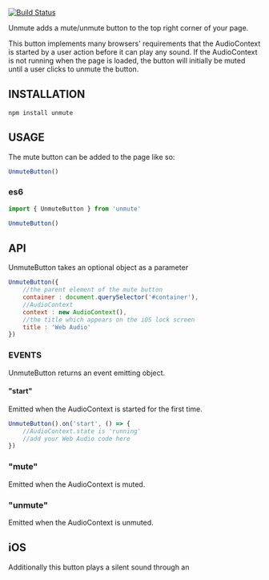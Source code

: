 [![Build Status](https://travis-ci.org/Tonejs/unmute.svg?branch=master)](https://travis-ci.org/Tonejs/unmute)

Unmute adds a mute/unmute button to the top right corner of your page. 

This button implements many browsers' requirements that the AudioContext is started by a user action before it can play any sound. If the AudioContext is not running when the page is loaded, the button will initially be muted until a user clicks to unmute the button.

## INSTALLATION

`npm install unmute`

## USAGE

The mute button can be added to the page like so:

```javascript
UnmuteButton()
```

### es6

```javascript
import { UnmuteButton } from 'unmute'

UnmuteButton()
```

## API

UnmuteButton takes an optional object as a parameter

```javascript
UnmuteButton({
	//the parent element of the mute button
	container : document.querySelector('#container'),
	//AudioContext
	context : new AudioContext(),
	//the title which appears on the iOS lock screen
	title : 'Web Audio'
})
```

### EVENTS

UnmuteButton returns an event emitting object. 

#### "start"

Emitted when the AudioContext is started for the first time. 

```javascript
UnmuteButton().on('start', () => {
	//AudioContext.state is 'running'
	//add your Web Audio code here
})
```

### "mute"

Emitted when the AudioContext is muted. 

### "unmute"

Emitted when the AudioContext is unmuted. 

## iOS

Additionally this button plays a silent sound through an <audio> element when the button is clicked which enables sound on iOS even when the mute rocker switch is toggled on. [[reference](https://stackoverflow.com/questions/21122418/ios-webaudio-only-works-on-headphones/46839941#46839941)]